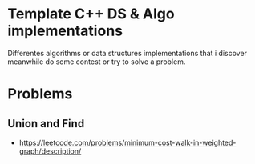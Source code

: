 # Template C++ DS & Algo implementations
Differentes algorithms or data structures implementations that i discover meanwhile do some contest or try to solve a problem.

# Problems
## Union and Find
* https://leetcode.com/problems/minimum-cost-walk-in-weighted-graph/description/
